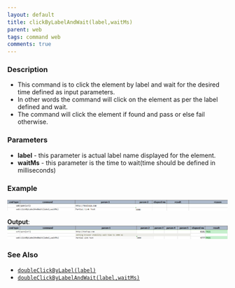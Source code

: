 ```yaml
---
layout: default
title: clickByLabelAndWait(label,waitMs)
parent: web
tags: command web
comments: true
---
```


### Description

- This command is to click the element by label and wait for the desired time defined as input parameters.
- In other words the command will click on the element as per the label defined and wait.
- The command will  click the element if found and pass or else fail otherwise.

### Parameters

- **label** - this parameter is actual label name displayed for the element.
- **waitMs** - this parameter is the time to wait(time should be defined in milliseconds)

### Example

![](image/clickByLabelAndWait_01.png)

**Output**:<br/>
![](image/clickByLabelAndWait_02.png)

### See Also

- [`doubleClickByLabel(label)`](doubleClickByLabel(label).html)
- [`doubleClickByLabelAndWait(label,waitMs)`](doubleClickByLabelAndWait(label,waitMs).html)